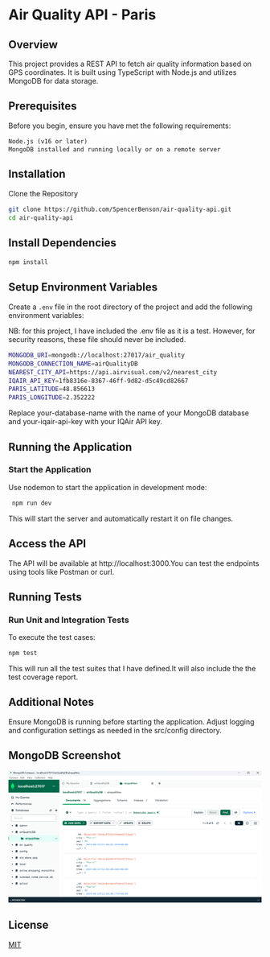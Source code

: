 # Air Quality API - Paris

## Overview
This project provides a REST API to fetch air quality information based on GPS coordinates. It is built using TypeScript with Node.js and utilizes MongoDB for data storage.

## Prerequisites
Before you begin, ensure you have met the following requirements:

    Node.js (v16 or later)
    MongoDB installed and running locally or on a remote server

## Installation

Clone the Repository

```bash
git clone https://github.com/SpencerBenson/air-quality-api.git
cd air-quality-api
```

## Install Dependencies

```bash
npm install
```
## Setup Environment Variables

Create a `.env` file in the root directory of the project and add the following environment variables:

NB: for this project, I have included the .env file as it is a test. However, for security reasons, these file should never be included.

```bash
MONGODB_URI=mongodb://localhost:27017/air_quality
MONGODB_CONNECTION_NAME=airQualityDB
NEAREST_CITY_API=https://api.airvisual.com/v2/nearest_city
IQAIR_API_KEY=1fb8316e-8367-46ff-9d82-d5c49cd82667
PARIS_LATITUDE=48.856613
PARIS_LONGITUDE=2.352222
```

 Replace your-database-name with the name of your MongoDB database and your-iqair-api-key with your IQAir API key.

## Running the Application

   ### Start the Application

 Use nodemon to start the application in development mode:

```bash
 npm run dev
```
This will start the server and automatically restart it on file changes.

## Access the API

 The API will be available at http://localhost:3000.You can test the endpoints using tools like Postman or curl.


## Running Tests

### Run Unit and Integration Tests
 To execute the test cases:

```bash
npm test
```
This will run all the test suites that I have defined.It will also include the the test coverage report.

## Additional Notes
Ensure MongoDB is running before starting the application.
Adjust logging and configuration settings as needed in the src/config directory.

## MongoDB Screenshot 

![Data as seen on MongoDB Compass](https://github.com/SpencerBenson/air-quality-api/blob/main/screnshots/paris_air_quality_collection.png?raw=true)

## License

[MIT](https://choosealicense.com/licenses/mit/)